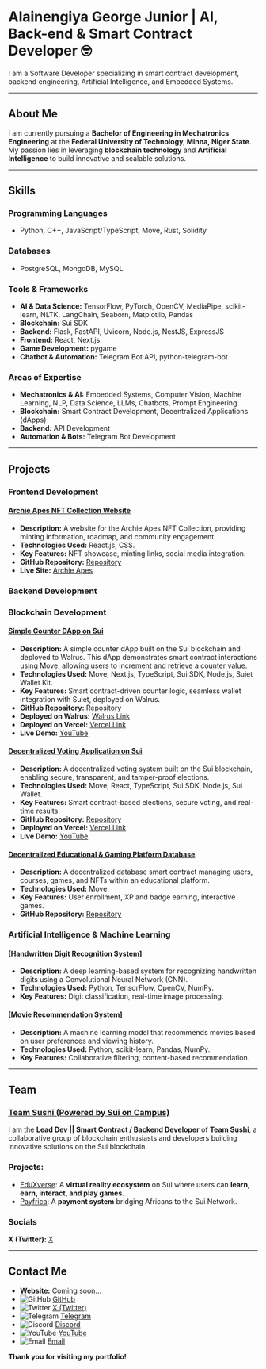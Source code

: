 # Alainengiya George Junior | AI, Back-end & Smart Contract Developer 🤓

I am a Software Developer specializing in smart contract development, backend engineering, Artificial Intelligence, and Embedded Systems.

---

## About Me

I am currently pursuing a **Bachelor of Engineering in Mechatronics Engineering** at the **Federal University of Technology, Minna, Niger State**. My passion lies in leveraging **blockchain technology** and **Artificial Intelligence** to build innovative and scalable solutions.

---

## Skills

### **Programming Languages**  
- Python, C++, JavaScript/TypeScript, Move, Rust, Solidity  

### **Databases**  
- PostgreSQL, MongoDB, MySQL  

### **Tools & Frameworks**  
- **AI & Data Science:** TensorFlow, PyTorch, OpenCV, MediaPipe, scikit-learn, NLTK, LangChain, Seaborn, Matplotlib, Pandas  
- **Blockchain:** Sui SDK  
- **Backend:** Flask, FastAPI, Uvicorn, Node.js, NestJS, ExpressJS  
- **Frontend:** React, Next.js  
- **Game Development:** pygame  
- **Chatbot & Automation:** Telegram Bot API, python-telegram-bot  

### **Areas of Expertise**  
- **Mechatronics & AI:** Embedded Systems, Computer Vision, Machine Learning, NLP, Data Science, LLMs, Chatbots, Prompt Engineering  
- **Blockchain:** Smart Contract Development, Decentralized Applications (dApps)  
- **Backend:** API Development  
- **Automation & Bots:** Telegram Bot Development  

---

## Projects

### **Frontend Development**

#### [Archie Apes NFT Collection Website](https://www.archieapes.com/)
- **Description:** A website for the Archie Apes NFT Collection, providing minting information, roadmap, and community engagement.
- **Technologies Used:** React.js, CSS.
- **Key Features:** NFT showcase, minting links, social media integration.
- **GitHub Repository:** [Repository](https://github.com/blockchainBard101/archie-apes)
- **Live Site:** [Archie Apes](https://www.archieapes.com/)

### **Backend Development**


### **Blockchain Development**

#### [Simple Counter DApp on Sui](https://github.com/blockchainBard101/simple-counter)
- **Description:** A simple counter dApp built on the Sui blockchain and deployed to Walrus. This dApp demonstrates smart contract interactions using Move, allowing users to increment and retrieve a counter value.
- **Technologies Used:** Move, Next.js, TypeScript, Sui SDK, Node.js, Suiet Wallet Kit.
- **Key Features:** Smart contract-driven counter logic, seamless wallet integration with Suiet, deployed on Walrus.
- **GitHub Repository:** [Repository](https://github.com/blockchainBard101/simple-counter)
- **Deployed on Walrus:** [Walrus Link](https://1uk08g3ttc3nzh2rpeogjs4j8dzqo2kam172ngzt738al2oyge.walrus.site/)
- **Deployed  on Vercel:** [Vercel Link](#)
- **Live Demo:** [YouTube](#)

#### [Decentralized Voting Application on Sui](https://github.com/blockchainBard101/Decentralized-voting-app-sui)
- **Description:** A decentralized voting system built on the Sui blockchain, enabling secure, transparent, and tamper-proof elections.
- **Technologies Used:** Move, React, TypeScript, Sui SDK, Node.js, Sui Wallet.
- **Key Features:** Smart contract-based elections, secure voting, and real-time results.
- **GitHub Repository:** [Repository](https://github.com/blockchainBard101/Decentralized-voting-app-sui)
- **Deployed  on Vercel:** [Vercel Link](https://decentralized-voting-app-sui.vercel.app/)
- **Live Demo:** [YouTube](https://www.youtube.com/watch?v=KiHmlAuvpRI)

#### [Decentralized Educational & Gaming Platform Database](https://github.com/TeamSushiSui/EduverseX-smart-contract/blob/main/smart-contracts%2FeduverseX_database%2Fsources%2Feduversex_database.move)
- **Description:** A decentralized database smart contract managing users, courses, games, and NFTs within an educational platform.
- **Technologies Used:** Move.
- **Key Features:** User enrollment, XP and badge earning, interactive games.
- **GitHub Repository:** [Repository](https://github.com/TeamSushiSui/EduverseX-smart-contract/blob/main/smart-contracts%2FeduverseX_database%2Fsources%2Feduversex_database.move)

### **Artificial Intelligence & Machine Learning**

#### [Handwritten Digit Recognition System]
- **Description:** A deep learning-based system for recognizing handwritten digits using a Convolutional Neural Network (CNN).
- **Technologies Used:** Python, TensorFlow, OpenCV, NumPy.
- **Key Features:** Digit classification, real-time image processing.

#### [Movie Recommendation System]
- **Description:** A machine learning model that recommends movies based on user preferences and viewing history.
- **Technologies Used:** Python, scikit-learn, Pandas, NumPy.
- **Key Features:** Collaborative filtering, content-based recommendation.

---

## Team

### [Team Sushi (Powered by Sui on Campus)](https://github.com/TeamSushiSui)

I am the **Lead Dev || Smart Contract / Backend Developer** of **Team Sushi**, a collaborative group of blockchain enthusiasts and developers building innovative solutions on the Sui blockchain.

### Projects:
- [EduXverse](https://edu-xverse-frontend.vercel.app/home): A **virtual reality ecosystem** on Sui where users can **learn, earn, interact, and play games**.
- [Payfrica](https://payfrica.vercel.app/): A **payment system** bridging Africans to the Sui Network.

### Socials
**X (Twitter):** [X](https://x.com/TeamSushi_)

---

## Contact Me

- **Website:** Coming soon...
- ![GitHub](https://img.shields.io/badge/GitHub-100000?style=for-the-badge&logo=github&logoColor=white) [GitHub](https://github.com/blockchainBard101)
- ![Twitter](https://img.shields.io/badge/X-1DA1F2?style=for-the-badge&logo=twitter&logoColor=white) [X (Twitter)](https://x.com/web3Bard101)
- ![Telegram](https://img.shields.io/badge/Telegram-26A5E4?style=for-the-badge&logo=telegram&logoColor=white) [Telegram](https://t.me/blockchainbard_ai)
- ![Discord](https://img.shields.io/badge/Discord-5865F2?style=for-the-badge&logo=discord&logoColor=white) [Discord](web3bard101)
- ![YouTube](https://img.shields.io/badge/YouTube-FF0000?style=for-the-badge&logo=youtube&logoColor=white) [YouTube](https://www.youtube.com/@blockchainbard_ai)
- ![Email](https://img.shields.io/badge/Email-D14836?style=for-the-badge&logo=gmail&logoColor=white) [Email](mailto:bchainbard.annonymousasquare@gmail.com)

**Thank you for visiting my portfolio!**

